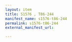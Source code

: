 ```yaml
---
layout: item
title: S1576 , T86-244
manifest_name: s1576-t86-244
permalink: s1576-t86-244
external_manifest_url: 

---
```

<!-- Add an essay or interpretive material below this line,
using HTML or markdown.  Do not modify this file above this line -->

